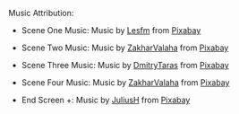 Music Attribution:

- Scene One Music: Music by <a href="/users/lesfm-22579021/?tab=audio&amp;utm_source=link-attribution&amp;utm_medium=referral&amp;utm_campaign=audio&amp;utm_content=9716">Lesfm</a> from <a href="https://pixabay.com/?utm_source=link-attribution&amp;utm_medium=referral&amp;utm_campaign=music&amp;utm_content=9716">Pixabay</a>

- Scene Two Music: Music by <a href="/users/zakharvalaha-22836301/?tab=audio&amp;utm_source=link-attribution&amp;utm_medium=referral&amp;utm_campaign=audio&amp;utm_content=9625">ZakharValaha</a> from <a href="https://pixabay.com/music/?utm_source=link-attribution&amp;utm_medium=referral&amp;utm_campaign=music&amp;utm_content=9625">Pixabay</a>

- Scene Three Music: Music by <a href="/users/dmitrytaras-11640913/?tab=audio&amp;utm_source=link-attribution&amp;utm_medium=referral&amp;utm_campaign=audio&amp;utm_content=9630">DmitryTaras</a> from <a href="https://pixabay.com/music/?utm_source=link-attribution&amp;utm_medium=referral&amp;utm_campaign=music&amp;utm_content=9630">Pixabay</a>

- Scene Four Music: Music by <a href="/users/zakharvalaha-22836301/?tab=audio&amp;utm_source=link-attribution&amp;utm_medium=referral&amp;utm_campaign=audio&amp;utm_content=9785">ZakharValaha</a> from <a href="https://pixabay.com/music/?utm_source=link-attribution&amp;utm_medium=referral&amp;utm_campaign=music&amp;utm_content=9785">Pixabay</a>

- End Screen +: Music by <a href="/users/juliush-3921568/?tab=audio&amp;utm_source=link-attribution&amp;utm_medium=referral&amp;utm_campaign=audio&amp;utm_content=7804">JuliusH</a> from <a href="https://pixabay.com/music/?utm_source=link-attribution&amp;utm_medium=referral&amp;utm_campaign=music&amp;utm_content=7804">Pixabay</a>
